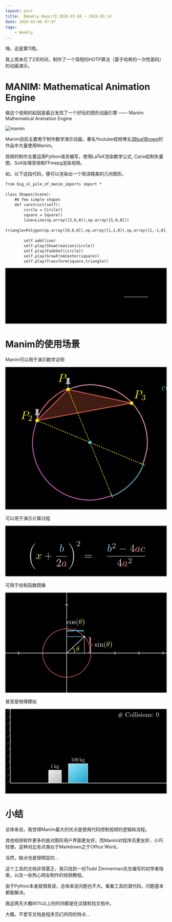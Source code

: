```yaml
---
layout: post
title: 【Weekly Report】2020.03.08 ~ 2020.03.14
date: 2020-03-08 07:07
tags:
    - Weekly
---
```


嗨，这是第11周。


我上周末花了2天时间，制作了一个简短的HOTP算法（基于哈希的一次性密码）的动画演示。

# MANIM: Mathematical Animation Engine

做这个视频的起因是最近发现了一个好玩的图形动画引擎 —— Manim: Mathematical Animation Engine

![manim](https://raw.githubusercontent.com/3b1b/manim/master/logo/cropped.png)

Manim目前主要用于制作数学演示动画，著名Youtube视频博主[3Blue1Brown](https://www.3blue1brown.com/)的作品中大量使用Manim。

视频的制作主要运用Python语言编写，使用LaTeX渲染数学公式, Cario绘制矢量图，SoX处理音频和FFmepg渲染视频。

如，以下这段代码，便可以渲染出一个简洁精美的几何图形。
```
from big_ol_pile_of_manim_imports import *

class Shapes(Scene):
    #A few simple shapes
    def construct(self):
        circle = Circle()
        square = Square()
        line=Line(np.array([3,0,0]),np.array([5,0,0]))
        triangle=Polygon(np.array([0,0,0]),np.array([1,1,0]),np.array([1,-1,0]))

        self.add(line)
        self.play(ShowCreation(circle))
        self.play(FadeOut(circle))
        self.play(GrowFromCenter(square))
        self.play(Transform(square,triangle))
```

![manim0](https://raw.githubusercontent.com/plusplus7/solutions/master/weekly/2020/miscs/week11/manim0.gif)

# Manim的使用场景

Manim可以用于演示数学证明

![manim1](https://raw.githubusercontent.com/plusplus7/solutions/master/weekly/2020/miscs/week11/manim1.gif)

可以用于演示计算过程

![manim2](https://raw.githubusercontent.com/plusplus7/solutions/master/weekly/2020/miscs/week11/manim2.gif)

可用于绘制函数图像

![manim3](https://raw.githubusercontent.com/plusplus7/solutions/master/weekly/2020/miscs/week11/manim3.gif)

甚至是物理模拟

![manim4](https://raw.githubusercontent.com/plusplus7/solutions/master/weekly/2020/miscs/week11/manim4.gif)

# 小结

总体来说，我觉得Manim最大的优点是使用代码控制视频的逻辑和流程。

其他视频软件更多的是对图形用户界面更友好。而Manim对程序员更友好，小巧轻便。这种对比有点类似于Markdown之于Office Word。

当然，缺点也是很明显的...

这个工具的文档非常匮乏，我只找到一份Todd Zimmerman先生编写的初学者指南，以及一些热心网友制作的视频教程。

由于Python本身就很易读，总体来说问题也不大。看看工具的源代码，问题基本都能解决。

我这两天大概80%以上的时间都是在试错和找文档中。

大概，不爱写文档是程序员们共同的特点...
